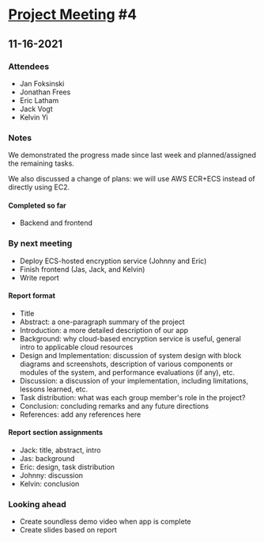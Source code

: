 # [Project Meeting](https://uab.instructure.com/groups/317985/pages/project-meeting-info) #4

## 11-16-2021

### Attendees

- Jan Foksinski
- Jonathan Frees
- Eric Latham
- Jack Vogt
- Kelvin Yi

### Notes

We demonstrated the progress made since last week and planned/assigned the remaining tasks.

We also discussed a change of plans: we will use AWS ECR+ECS instead of directly using EC2.

#### Completed so far

- Backend and frontend

### By next meeting

- Deploy ECS-hosted encryption service (Johnny and Eric)
- Finish frontend (Jas, Jack, and Kelvin)
- Write report

#### Report format

- Title
- Abstract: a one-paragraph summary of the project
- Introduction: a more detailed description of our app
- Background: why cloud-based encryption service is useful, general intro to applicable cloud resources
- Design and Implementation: discussion of system design with block diagrams and screenshots, description of various components or modules of the system, and performance evaluations (if any), etc.
- Discussion: a discussion of your implementation, including limitations, lessons learned, etc.
- Task distribution: what was each group member's role in the project?
- Conclusion: concluding remarks and any future directions
- References: add any references here

#### Report section assignments

- Jack: title, abstract, intro
- Jas: background
- Eric: design, task distribution
- Johnny: discussion
- Kelvin: conclusion

### Looking ahead

- Create soundless demo video when app is complete
- Create slides based on report
